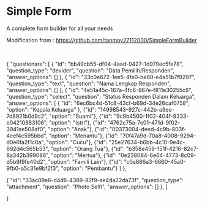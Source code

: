 # Simple Form

A complete form builder for all your needs

Modification from : https://github.com/tanmoy27112000/SimpleFormBuilder

<br>

{
"questionare": [
{
"id": "bb49cb55-df04-4aad-9427-1d979ec5fe78",
"question_type": "devider",
"question": "Data Pemilih/Responden",
"answer_options": []
},
{
"id": "33c0e672-1ee5-4fe0-be80-e4a51b7f9297",
"question_type": "text",
"question": "Nama Lengkap Responden",
"answer_options": []
},
{
"id": "4e51a45c-167a-4fc6-867e-f811e30255c9",
"question_type": "select",
"question": "Status Responden Dalam Keluarga",
"answer_options": [
{
"id": "6ec6bc4d-51c8-43cf-b69d-34e26caf0758",
"option": "Kepala Keluarga"
},
{"id": "14998543-927c-442b-a9ee-7d8921b0d9c2", "option": "Suami"},
{"id": "9c9b4560-1f02-404f-9333-e04210883106", "option": "Istri"},
{"id": "4762c75a-7e01-471d-9f02-3941ae508af0", "option": "Anak"},
{"id": "00373004-deed-4c9b-803f-4cef4c595bbd", "option": "Menantu"},
{"id": "70f47a9d-70a8-4008-9294-d0e6fa2f1c0a", "option": "Cucu"},
{"id": "25e27634-b6bb-4c10-9e4c-692d4c565b53", "option": "Orang Tua"},
{"id": "b358e459-151f-4216-82c7-8a342b399086", "option": "Mertua"},
{"id": "0e238084-6e64-4773-8c09-d5b9f9fe40d2", "option": "Famili Lain"},
{"id": "c0a886a3-6660-45a0-9fb0-a5c31e9bf2f3", "option": "Pembantu"}
]
},

{
"id": "33ac09a6-d4d6-4389-82f9-ae4da22da73f",
"question_type": "attachment",
"question": "Photo Selfi",
"answer_options": []
},
]

}

</br>
